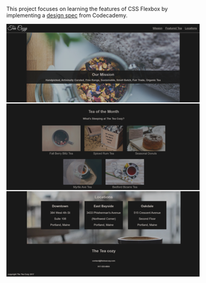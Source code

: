 This project focuses on learning the features of CSS Flexbox by implementing a [design spec](resources/images/design-spec.jpg) from Codecademy.

<a href="https://chic-kheer-bbbed6.netlify.app"><img src="resources/images/preview-1.png" width=800></a>
<a href="https://chic-kheer-bbbed6.netlify.app"><img src="resources/images/preview-2.png" width=800></a>
<a href="https://chic-kheer-bbbed6.netlify.app"><img src="resources/images/preview-3.png" width=800></a>